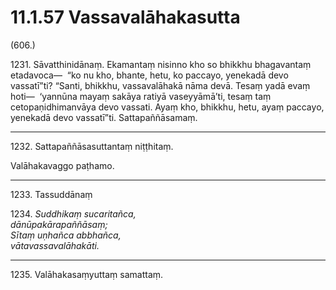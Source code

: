 

# 11.1.57 Vassavalāhakasutta




(606.)

1231\. Sāvatthinidānaṃ. Ekamantaṃ nisinno kho so bhikkhu bhagavantaṃ etadavoca—  “ko nu kho, bhante, hetu, ko paccayo, yenekadā devo vassatī”ti? “Santi, bhikkhu, vassavalāhakā nāma devā. Tesaṃ yadā evaṃ hoti—  ‘yannūna mayaṃ sakāya ratiyā vaseyyāmā’ti, tesaṃ taṃ cetopaṇidhimanvāya devo vassati. Ayaṃ kho, bhikkhu, hetu, ayaṃ paccayo, yenekadā devo vassatī”ti. Sattapaññāsamaṃ.

---

1232\. Sattapaññāsasuttantaṃ niṭṭhitaṃ.

  
Valāhakavaggo paṭhamo.



---

1233\. Tassuddānaṃ



1234\. _Suddhikaṃ sucaritañca,_  
_dānūpakārapaññāsaṃ;_  
_Sītaṃ uṇhañca abbhañca,_  
_vātavassavalāhakāti._  


---

1235\. Valāhakasaṃyuttaṃ samattaṃ.





